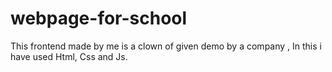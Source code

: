 # webpage-for-school
This frontend made by me is a clown of given demo by a company , In this i have used Html, Css and Js.
